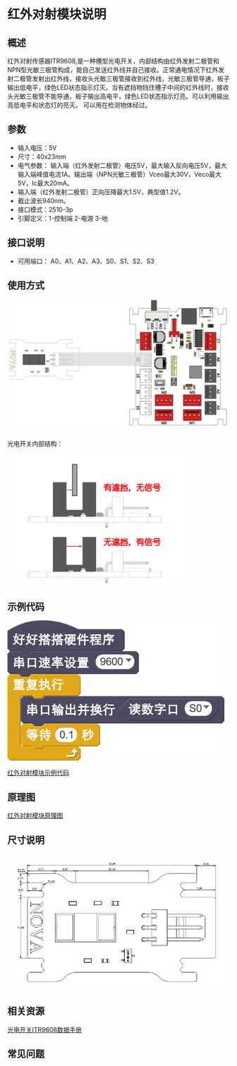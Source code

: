 # 红外对射模块说明

## 概述
红外对射传感器ITR9608,是一种槽型光电开关，内部结构由红外发射二极管和NPN型光敏三极管构成，能自己发送红外线并自己接收。正常通电情况下红外发射二极管发射出红外线，接收头光敏三极管接收到红外线，光敏三极管导通，板子输出低电平，绿色LED状态指示灯灭。当有遮挡物挡住槽子中间的红外线时，接收头光敏三极管不能导通，板子输出高电平，绿色LED状态指示灯亮。可以利用输出高低电平和状态灯的亮灭。
可以用在检测物体经过。

## 参数
- 输入电压：5V
- 尺寸：40x23mm
- 电气参数： 输入端（红外发射二极管）电压5V，最大输入反向电压5V，最大输入端峰值电流1A。输出端（NPN光敏三极管）Vceo最大30V，Veco最大5V，Ic最大20mA。
- 输入端（红外发射二极管）正向压降最大1.5V，典型值1.2V。
- 截止波长940nm。
- 接口模式：2510-3p
- 引脚定义：1-控制端 2-电源 3-地

## 接口说明
- 可用端口： A0、A1、A2、A3、S0、S1、S2、S3

## 使用方式
![](./images/33.png)

光电开关内部结构：

![](./images/140.png)

## 示例代码
![](./images/34.png)

[红外对射模块示例代码](http://www.haohaodada.com/show.php?id=947645)

## 原理图
[红外对射模块原理图](https://github.com/Haohaodada-official/haohaodada-docs/blob/master/%E5%8E%9F%E7%90%86%E5%9B%BE/%E7%BA%A2%E5%A4%96%E5%AF%B9%E5%B0%84%E6%A8%A1%E5%9D%97.pdf)

## 尺寸说明
![](./images/102.png)

## 相关资源

[光电开关ITR9608数据手册](https://github.com/Haohaodada-official/haohaodada-docs/blob/master/%E4%B8%BB%E8%A6%81%E8%8A%AF%E7%89%87%E8%AF%B4%E6%98%8E%E4%B9%A6/%E7%BA%A2%E5%A4%96%E5%AF%B9%E5%B0%84-%E5%85%89%E7%94%B5%E5%BC%80%E5%85%B3ITR9608.PDF)

## 常见问题
